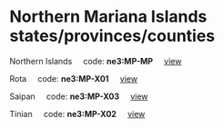 # Northern Mariana Islands states/provinces/counties
Northern Islands&nbsp;&nbsp;&nbsp;&nbsp;&nbsp;code: **ne3:MP-MP**&nbsp;&nbsp;&nbsp;&nbsp;&nbsp;[view](../../export/geojson/medium/ne3/mp/mp.geojson)&nbsp;&nbsp;&nbsp;&nbsp;&nbsp;


Rota&nbsp;&nbsp;&nbsp;&nbsp;&nbsp;code: **ne3:MP-X01**&nbsp;&nbsp;&nbsp;&nbsp;&nbsp;[view](../../export/geojson/medium/ne3/mp/x01.geojson)&nbsp;&nbsp;&nbsp;&nbsp;&nbsp;


Saipan&nbsp;&nbsp;&nbsp;&nbsp;&nbsp;code: **ne3:MP-X03**&nbsp;&nbsp;&nbsp;&nbsp;&nbsp;[view](../../export/geojson/medium/ne3/mp/x03.geojson)&nbsp;&nbsp;&nbsp;&nbsp;&nbsp;


Tinian&nbsp;&nbsp;&nbsp;&nbsp;&nbsp;code: **ne3:MP-X02**&nbsp;&nbsp;&nbsp;&nbsp;&nbsp;[view](../../export/geojson/medium/ne3/mp/x02.geojson)&nbsp;&nbsp;&nbsp;&nbsp;&nbsp;

